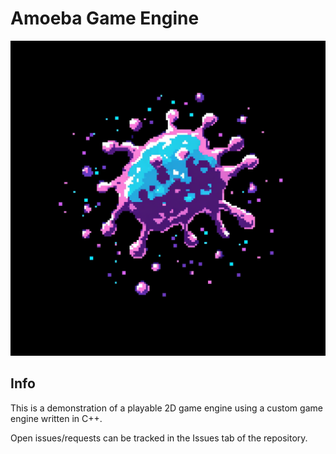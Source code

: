 # Amoeba Game Engine
![Amoeba Engine Icon](https://github.com/Alan-mag/Amoeba/blob/main/Sandbox/assets/textures/Amoeba-Icon-1024.png?raw=true)

## Info
This is a demonstration of a playable 2D game engine using a custom game engine written in C++.

Open issues/requests can be tracked in the Issues tab of the repository.